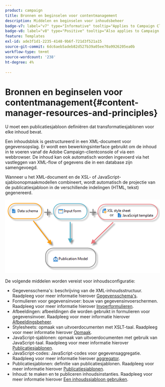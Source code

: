 ```yaml
---
product: campaign
title: Bronnen en beginselen voor contentmanagement
description: Middelen en beginselen voor inhoudsbeheer
badge-v7: label="v7" type="Informative" tooltip="Applies to Campaign Classic v7"
badge-v8: label="v8" type="Positive" tooltip="Also applies to Campaign v8"
feature: Templates
exl-id: ade3f1d1-2235-4148-9b6f-721d3f521a15
source-git-commit: 6dc6aeb5adeb82d527b39a05ee70a9926205ea0b
workflow-type: tm+mt
source-wordcount: '238'
ht-degree: 4%

---
```


# Bronnen en beginselen voor contentmanagement{#content-manager-resources-and-principles}



U moet een publicatiesjabloon definiëren dat transformatiesjablonen voor elke inhoud bevat.

Een inhoudsblok is gestructureerd in een XML-document voor gegevensopslag. Er wordt een bewerkingsinterface gebruikt om de inhoud in te voeren vanaf de Adobe Campaign-clientconsole of via een webbrowser. De inhoud kan ook automatisch worden ingevoerd via het vastleggen van XML-flow of gegevens die in een database zijn samengevoegd.

Wanneer u het XML-document en de XSL- of JavaScript-sjabloonopmaakmodellen combineert, wordt automatisch de projectie van de publicatiesjabloon in de verschillende indelingen (HTML, tekst) gegenereerd.

![](assets/d_ncs_content_process.png)

De volgende middelen worden vereist voor inhoudsconfiguratie:

* Gegevensschema&#39;s: beschrijving van de XML-inhoudsstructuur. Raadpleeg voor meer informatie hierover [Gegevensschema&#39;s](data-schemas.md).
* Formulieren voor gegevensinvoer: bouw van gegevensinvoerschermen. Raadpleeg voor meer informatie hierover [Invoerformulieren](input-forms.md).
* Afbeeldingen: afbeeldingen die worden gebruikt in formulieren voor gegevensinvoer. Raadpleeg voor meer informatie hierover [Afbeeldingsbeheer](formatting.md#image-management).
* Stylesheets: opmaak van uitvoerdocumenten met XSLT-taal. Raadpleeg voor meer informatie hierover [Opmaak](formatting.md).
* JavaScript-sjablonen: opmaak van uitvoerdocumenten met gebruik van JavaScript-taal. Raadpleeg voor meer informatie hierover [Publicatiesjablonen](publication-templates.md).
* JavaScript-codes: JavaScript-codes voor gegevensaggregatie. Raadpleeg voor meer informatie hierover [aggregator](publication-templates.md#aggregator).
* Publicatiesjablonen: definitie van publicatiesjablonen. Raadpleeg voor meer informatie hierover [Publicatiesjablonen](publication-templates.md).
* Inhoud: te maken en te publiceren inhoudsinstanties. Raadpleeg voor meer informatie hierover [Een inhoudssjabloon gebruiken](using-a-content-template.md).
